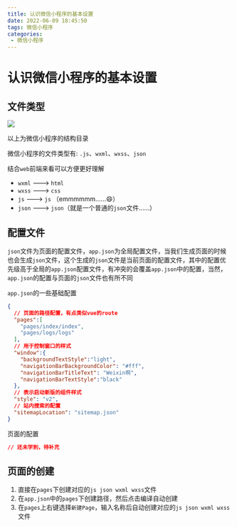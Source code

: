 ```yaml
---
title: 认识微信小程序的基本设置
date: 2022-06-09 18:45:50
tags: 微信小程序
categories:
 - 微信小程序 
---
```



# 认识微信小程序的基本设置

## 文件类型

<div>
	<img src="https://object-srote-1305109524.cos.ap-beijing.myqcloud.com/img/image-20220609184814148.png" />    
</div>

以上为微信小程序的结构目录

微信小程序的文件类型有: `.js`、`wxml`、`wxss`、`json`

结合`web`前端来看可以方便更好理解

- `wxml` ---> `html`
- `wxss` ---> `css`
- `js` ---> `js` （emmmmmm……😄）
- `json` ---> `json`（就是一个普通的`json`文件……）

## 配置文件

`json`文件为页面的配置文件，`app.json`为全局配置文件，当我们生成页面的时候也会生成`json`文件，这个生成的`json`文件是当前页面的配置文件，其中的配置优先级高于全局的`app.json`配置文件，有冲突的会覆盖`app.json`中的配置，当然，`app.json`的配置与页面的`json`文件也有所不同

`app.json`的一些基础配置

```json
{
  // 页面的路径配置，有点类似vue的route 
  "pages":[ 
    "pages/index/index",
    "pages/logs/logs"
  ],
  // 用于控制窗口的样式
  "window":{
    "backgroundTextStyle":"light",
    "navigationBarBackgroundColor": "#fff",
    "navigationBarTitleText": "Weixin啊",
    "navigationBarTextStyle":"black"
  },
  // 表示启动新版的组件样式
  "style": "v2",
  // 站内搜索的配置
  "sitemapLocation": "sitemap.json"
}
```

页面的配置

```json
// 还未学到，待补充
```

## 页面的创建

1. 直接在`pages`下创建对应的`js json wxml wxss`文件
2. 在`app.json`中的`pages`下创建路径，然后点击编译自动创建
3. 在`pages`上右键选择`新建Page`，输入名称后自动创建对应的`js json wxml wxss`文件

